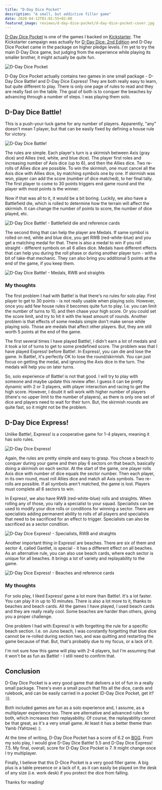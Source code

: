 ```yaml
---
title: "D-Day Dice Pocket"
description: "A small, but addictive filler game"
date: 2020-04-12T01:01:55+02:00
featured_image: reviews/d-day-dice-pocket/d-day-dice-pocket-cover.jpg
---
```


[D-Day Dice Pocket](https://boardgamegeek.com/boardgame/247567/d-day-dice-pocket) is one of the games I backed on [Kickstarter](https://www.kickstarter.com/projects/wordforgegames/d-day-dice-2nd-edition). The Kickstarter campaign was actually for [D-Day Dice: 2nd Edition](https://boardgamegeek.com/boardgame/233208/d-day-dice-second-edition) and D-Day Dice Pocket came in the package on higher pledge levels. I'm yet to try the main D-Day Dice game, but judging from the experience while playing its smaller brother, it might actually be quite fun.

![D-Day Dice Pocket](/reviews/d-day-dice-pocket/d-day-dice-pocket-cover.jpg)

D-Day Dice Pocket actually contains two games in one small package - D-Day Dice Battle! and D-Day Dice Express! They are both really easy to learn, but quite different to play. There is only one page of rules to read and they are really fast on the table. The goal of both is to conquer the beaches by advancing through a number of steps. I was playing them solo.

## D-Day Dice Battle!

This is a push-your-luck game for any number of players. Apparently, "any" doesn't mean 1 player, but that can be easily fixed by defining a house rule for victory.

![D-Day Dice Battle!](/reviews/d-day-dice-pocket/d-day-dice-battle.jpg)

The rules are simple. Each player's turn is a skirmish between Axis (gray dice) and Allies (red, white, and blue dice). The player first roles and increasing number of Axis dice (up to 6), and then the Allies dice. Two re-rolls of Allies dice are possible. To win the skirmish, one must cancel all the Axis dice with Allies dice, by matching symbols one by one. If skirmish was won, player can add the score (number of dice matched), to her final tally. The first player to come to 30 points triggers end game round and the player with most points is the winner.

Now if that was all to it, it would be a bit boring. Luckily, we also have a Battlefield die, which is rolled to determine how the terrain will affect the skirmish. It can change the number of points to score, the number of dice played, etc.

![D-Day Dice Battle! - Battlefield die and reference cards](/reviews/d-day-dice-pocket/d-day-dice-battle-1.jpg)

The second thing that can help the player are Medals. If same symbol is rolled on red, white and blue dice, you get RWB (red-white-blue) and you get a matching medal for that. There is also a medal to win if you roll straight - different symbols on all 6 allies dice. Medals have different effects that can help you during the roll phase or during another player turn - with a bit of take-that mechanic. They can also bring you additional 5 points at the end of the game, if you keep them.

![D-Day Dice Battle! - Medals, RWB and straights](/reviews/d-day-dice-pocket/d-day-dice-battle-2.jpg)

### My thoughts

The first problem I had with Battle! is that there's no rules for solo play. First player to get to 30 points - is not really usable when playing solo. However, once you add few house rules it becomes quite fun to play. I.e. you can limit the number of turns to 10, and then chase your high score. Or you could set the score limit, and try to hit it with the least amount of rounds. Another problem is that effects of some medals simple don't make sense while playing solo. Those are medals that affect other players. But, they are still worth 5 points at the end of the game.

The first several times I have played Battle!, I didn't earn a lot of medals and it took a lot of turns to get to some predefined score. The problem was that I have played Express! before Battle!. In Express!, you can die and lose the game. In Battle!, it's perfectly OK to lose the round/skirmish. You can just focus on getting the medal, and ignoring the Axis dice in the turn. The medals will help you on later turns.

So, solo experience of Battle! is not that good. I will try to play with someone and maybe update this review after. I guess it can be pretty dynamic with 2 or 3 players, with player interaction and racing to get the high score. However, I doubt it will work with higher number of players (there's no upper limit to the number of players), as there is only one set of dice and players need to wait for their turn. But, the skirmish rounds are quite fast, so it might not be the problem.

## D-Day Dice Express!

Unlike Battle!, Express! is a cooperative game for 1-4 players, meaning it has solo rules.

![D-Day Dice Express!](/reviews/d-day-dice-pocket/d-day-dice-express.jpg)

Again, the rules are pretty simple and easy to grasp. You chose a beach to conquer during your game and then play 6 sectors on that beach, basically doing a skirmish on each sector. At the start of the game, one player rolls Axis dice with number of dice equals the sector number. Then each player, in its own round, must roll Allies dice and match all Axis symbols. Two re-rolls are possible. If all symbols aren't matched, the game is lost. Players must complete all 6 sectors to win.

In Express!, we also have RWB (red-white-blue) rolls and straights. When rolling any of those, you rally a specialist to your squad. Specialists can be used to modify your dice rolls or conditions for winning a sector. There are specialists adding permanent ability to rolls of all players and specialists that need to be sacrificed for an effect to trigger. Specialists can also be sacrificed as a sector condition.

![D-Day Dice Express! - Specialists, RWB and straights](/reviews/d-day-dice-pocket/d-day-dice-express-1.jpg)

Another important thing in Express! are beaches. There are six of them and sector 4, called Gantlet, is special - it has a different effect on all beaches. As an alternative rule, you can also use beach cards, where each sector is unique for all beaches. It brings a lot of variety and replayability to the game.

![D-Day Dice Express! - Beaches and reference cards](/reviews/d-day-dice-pocket/d-day-dice-express-2.jpg)

### My thoughts

For solo play, I liked Express! game a lot more than Battle!. It's a lot faster. You can play it in up to 10 minutes. There is also a lot more to it, thanks to beaches and beach cards. All the games I have played, I used beach cards and they are really really cool. Some beaches are harder than others, giving you a proper challenge.

One problem I had with Express! is with forgetting the rule for a specific beach section. I.e. on Juno beach, I was constantly forgetting that blue dice cannot be re-rolled during section two, and was quitting and restarting the game because of that. But, that's probably due to my focus, or a lack of it.

I'm not sure how this game will play with 2-4 players, but I'm assuming that it won't be as fun as Battle! - I still need to confirm that.

## Conclusion

D-Day Dice Pocket is a very good game that delivers a lot of fun in a really small package. There's even a small pouch that fits all the dice, cards and rulebook, and can be easily carried in a pocket (D-Day Dice Pocket, get it? :)).

Both included games are fun as a solo experience and, I assume, as a multiplayer experience too. There are alternative and advanced rules for both, which increases their replayability. Of course, the replayability cannot be that great, as it's a very small game. At least it has a better theme than Yamb (Yahtzee) :).

At the time of writing, D-Day Dice Pocket has a score of 6.2 on [BGG](https://boardgamegeek.com/boardgame/247567/d-day-dice-pocket). From my solo play, I would give D-Day Dice Battle! 5.5 and D-Day Dice Express! 7.5. My final, overall, score for D-Day Dice Pocket is 7. It might change once I try multiplayer.

Finally, I believe that this D-Dice Pocket is a very good filler game. A big plus is a table presence or a lack of it, as it can easily be played on the desk of any size (i.e. work desk) if you protect the dice from falling.

Thanks for reading!
